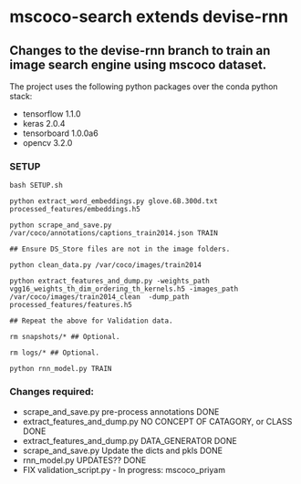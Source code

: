 # mscoco-search extends devise-rnn

## Changes to the devise-rnn branch to train an image search engine using mscoco dataset.

The project uses the following python packages over the conda python stack:
- tensorflow 1.1.0
- keras 2.0.4
- tensorboard 1.0.0a6
- opencv 3.2.0

### SETUP
````
bash SETUP.sh

python extract_word_embeddings.py glove.6B.300d.txt processed_features/embeddings.h5

python scrape_and_save.py /var/coco/annotations/captions_train2014.json TRAIN

## Ensure DS_Store files are not in the image folders.

python clean_data.py /var/coco/images/train2014

python extract_features_and_dump.py -weights_path vgg16_weights_th_dim_ordering_th_kernels.h5 -images_path /var/coco/images/train2014_clean  -dump_path processed_features/features.h5

## Repeat the above for Validation data.

rm snapshots/* ## Optional.

rm logs/* ## Optional.

python rnn_model.py TRAIN
````

### Changes required:
- scrape_and_save.py pre-process annotations DONE
- extract_features_and_dump.py NO CONCEPT OF CATAGORY, or CLASS DONE
- extract_features_and_dump.py DATA_GENERATOR DONE
- scrape_and_save.py Update the dicts and pkls DONE
- rnn_model.py UPDATES?? DONE
- FIX validation_script.py - In progress: mscoco_priyam
